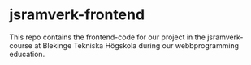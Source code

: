 # jsramverk-frontend
This repo contains the frontend-code for our project in the jsramverk-course at Blekinge Tekniska Högskola during our webbprogramming education.
